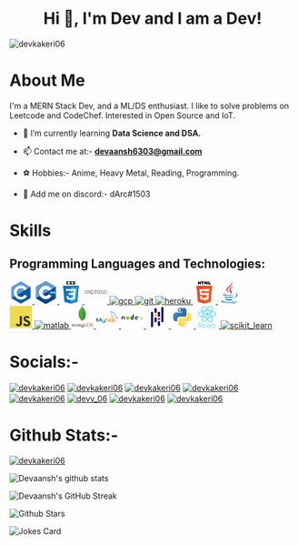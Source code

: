 <h1 align="center">Hi 👋, I'm Dev and I am a Dev!</h1>

<p align="left"> <img src="https://komarev.com/ghpvc/?username=devkakeri06&label=Profile%20views&color=0e75b6&style=flat" alt="devkakeri06" /> </p>

# About Me

I'm a MERN Stack Dev, and a ML/DS enthusiast. I like to solve problems on Leetcode and CodeChef. Interested in Open Source and IoT.

   - 🔭 I’m currently learning **Data Science and DSA.**

   - 📫 Contact me at:- **devaansh6303@gmail.com**
   
   - ⚽ Hobbies:- Anime, Heavy Metal, Reading, Programming.

   - 🤡 Add me on discord:- dArc#1503

</p>
     
# Skills

## Programming Languages and Technologies:

<p align="left"> <a href="https://www.cprogramming.com/" target="_blank" rel="noreferrer"> <img src="https://raw.githubusercontent.com/devicons/devicon/master/icons/c/c-original.svg" alt="c" width="40" height="40"/> </a> <a href="https://www.w3schools.com/cpp/" target="_blank" rel="noreferrer"> <img src="https://raw.githubusercontent.com/devicons/devicon/master/icons/cplusplus/cplusplus-original.svg" alt="cplusplus" width="40" height="40"/> </a> <a href="https://www.w3schools.com/css/" target="_blank" rel="noreferrer"> <img src="https://raw.githubusercontent.com/devicons/devicon/master/icons/css3/css3-original-wordmark.svg" alt="css3" width="40" height="40"/> </a> <a href="https://expressjs.com" target="_blank" rel="noreferrer"> <img src="https://raw.githubusercontent.com/devicons/devicon/master/icons/express/express-original-wordmark.svg" alt="express" width="40" height="40"/> </a> <a href="https://cloud.google.com" target="_blank" rel="noreferrer"> <img src="https://www.vectorlogo.zone/logos/google_cloud/google_cloud-icon.svg" alt="gcp" width="40" height="40"/> </a> <a href="https://git-scm.com/" target="_blank" rel="noreferrer"> <img src="https://www.vectorlogo.zone/logos/git-scm/git-scm-icon.svg" alt="git" width="40" height="40"/> </a> <a href="https://heroku.com" target="_blank" rel="noreferrer"> <img src="https://www.vectorlogo.zone/logos/heroku/heroku-icon.svg" alt="heroku" width="40" height="40"/> </a> <a href="https://www.w3.org/html/" target="_blank" rel="noreferrer"> <img src="https://raw.githubusercontent.com/devicons/devicon/master/icons/html5/html5-original-wordmark.svg" alt="html5" width="40" height="40"/> </a> <a href="https://www.java.com" target="_blank" rel="noreferrer"> <img src="https://raw.githubusercontent.com/devicons/devicon/master/icons/java/java-original.svg" alt="java" width="40" height="40"/> </a> <br> <a href="https://developer.mozilla.org/en-US/docs/Web/JavaScript" target="_blank" rel="noreferrer"> <img src="https://raw.githubusercontent.com/devicons/devicon/master/icons/javascript/javascript-original.svg" alt="javascript" width="40" height="40"/> </a> <a href="https://www.mathworks.com/" target="_blank" rel="noreferrer"> <img src="https://upload.wikimedia.org/wikipedia/commons/2/21/Matlab_Logo.png" alt="matlab" width="40" height="40"/> </a> <a href="https://www.mongodb.com/" target="_blank" rel="noreferrer"> <img src="https://raw.githubusercontent.com/devicons/devicon/master/icons/mongodb/mongodb-original-wordmark.svg" alt="mongodb" width="40" height="40"/> </a> <a href="https://www.mysql.com/" target="_blank" rel="noreferrer"> <img src="https://raw.githubusercontent.com/devicons/devicon/master/icons/mysql/mysql-original-wordmark.svg" alt="mysql" width="40" height="40"/> </a> <a href="https://nodejs.org" target="_blank" rel="noreferrer"> <img src="https://raw.githubusercontent.com/devicons/devicon/master/icons/nodejs/nodejs-original-wordmark.svg" alt="nodejs" width="40" height="40"/> </a> <a href="https://pandas.pydata.org/" target="_blank" rel="noreferrer"> <img src="https://raw.githubusercontent.com/devicons/devicon/2ae2a900d2f041da66e950e4d48052658d850630/icons/pandas/pandas-original.svg" alt="pandas" width="40" height="40"/> </a> <a href="https://www.python.org" target="_blank" rel="noreferrer"> <img src="https://raw.githubusercontent.com/devicons/devicon/master/icons/python/python-original.svg" alt="python" width="40" height="40"/> </a> <a href="https://reactjs.org/" target="_blank" rel="noreferrer"> <img src="https://raw.githubusercontent.com/devicons/devicon/master/icons/react/react-original-wordmark.svg" alt="react" width="40" height="40"/> </a> <a href="https://scikit-learn.org/" target="_blank" rel="noreferrer"> <img src="https://upload.wikimedia.org/wikipedia/commons/0/05/Scikit_learn_logo_small.svg" alt="scikit_learn" width="40" height="40"/> </a> </p>

# Socials:-

<p align="left">
<a href="https://dev.to/devkakeri06" target="blank"><img align="center" src="https://raw.githubusercontent.com/rahuldkjain/github-profile-readme-generator/master/src/images/icons/Social/devto.svg" alt="devkakeri06" height="30" width="40" /></a>
<a href="https://twitter.com/devkakeri06" target="blank"><img align="center" src="https://raw.githubusercontent.com/rahuldkjain/github-profile-readme-generator/master/src/images/icons/Social/twitter.svg" alt="devkakeri06" height="30" width="40" /></a>
<a href="https://linkedin.com/in/devkakeri06" target="blank"><img align="center" src="https://raw.githubusercontent.com/rahuldkjain/github-profile-readme-generator/master/src/images/icons/Social/linked-in-alt.svg" alt="devkakeri06" height="30" width="40" /></a>
<a href="https://kaggle.com/devkakeri06" target="blank"><img align="center" src="https://raw.githubusercontent.com/rahuldkjain/github-profile-readme-generator/master/src/images/icons/Social/kaggle.svg" alt="devkakeri06" height="30" width="40" /></a>
<a href="https://instagram.com/dev.k6_" target="blank"><img align="center" src="https://raw.githubusercontent.com/rahuldkjain/github-profile-readme-generator/master/src/images/icons/Social/instagram.svg" alt="devkakeri06" height="30" width="40" /></a>
<a href="https://www.codechef.com/users/devv_06" target="blank"><img align="center" src="https://cdn.jsdelivr.net/npm/simple-icons@3.1.0/icons/codechef.svg" alt="devv_06" height="30" width="40" /></a>
<a href="https://codeforces.com/profile/devkakeri06" target="blank"><img align="center" src="https://raw.githubusercontent.com/rahuldkjain/github-profile-readme-generator/master/src/images/icons/Social/codeforces.svg" alt="devkakeri06" height="30" width="40" /></a>
<a href="https://www.leetcode.com/devkakeri06" target="blank"><img align="center" src="https://raw.githubusercontent.com/rahuldkjain/github-profile-readme-generator/master/src/images/icons/Social/leet-code.svg" alt="devkakeri06" height="30" width="40" /></a>
</p>

# Github Stats:-

<p align="left"> <a href="https://github.com/ryo-ma/github-profile-trophy"><img src="https://github-profile-trophy.vercel.app/?username=devkakeri06" alt="devkakeri06" /></a> </p>

![Devaansh's github stats](https://github-readme-stats.vercel.app/api?username=devkakeri06&show_icons=true&theme=tokyonight)

![Devaansh's GitHub Streak](https://github-readme-streak-stats.herokuapp.com/?user=devkakeri06&theme=tokyonight) 

![Github Stars](https://github-readme-stats.vercel.app/api?username=devkakeri06&show_icons=true&locale=en&count_private=true&hide_rank=true&custom_title=My%20GitHub%20Stats&disable_animations=true&theme=tokyonight) 

<!-- [![Top Langs](https://github-readme-stats.vercel.app/api/top-langs/?username=devkakeri06&layout=compact&theme=tokyonight&show_icons=true)](https://github.com/anuraghazra/github-readme-stats) -->

<!-- Markdown -->

![Jokes Card](https://readme-jokes.vercel.app/api) 
